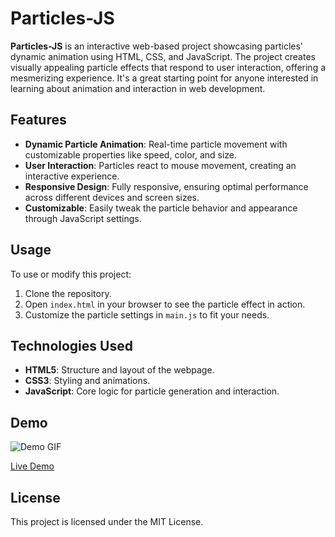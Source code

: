 # Particles-JS

**Particles-JS** is an interactive web-based project showcasing particles' dynamic animation using HTML, CSS, and JavaScript. The project creates visually appealing particle effects that respond to user interaction, offering a mesmerizing experience. It's a great starting point for anyone interested in learning about animation and interaction in web development.

## Features

- **Dynamic Particle Animation**: Real-time particle movement with customizable properties like speed, color, and size.
- **User Interaction**: Particles react to mouse movement, creating an interactive experience.
- **Responsive Design**: Fully responsive, ensuring optimal performance across different devices and screen sizes.
- **Customizable**: Easily tweak the particle behavior and appearance through JavaScript settings.

## Usage

To use or modify this project:

1. Clone the repository.
2. Open `index.html` in your browser to see the particle effect in action.
3. Customize the particle settings in `main.js` to fit your needs.

## Technologies Used

- **HTML5**: Structure and layout of the webpage.
- **CSS3**: Styling and animations.
- **JavaScript**: Core logic for particle generation and interaction.

## Demo

![Demo GIF](https://frksarkar.github.io/Particles-JS/)

[Live Demo](https://frksarkar.github.io/Particles-JS/)

## License

This project is licensed under the MIT License.

